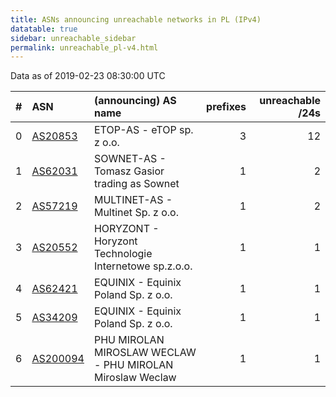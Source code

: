 ```yaml
---
title: ASNs announcing unreachable networks in PL (IPv4)
datatable: true
sidebar: unreachable_sidebar
permalink: unreachable_pl-v4.html
---
```


Data as of 2019-02-23 08:30:00 UTC


<div class="datatable-begin"></div>

|   # | ASN                                      | (announcing) AS name                                      |   prefixes |   unreachable /24s |
|----:|:-----------------------------------------|:----------------------------------------------------------|-----------:|-------------------:|
|   0 | [AS20853](unreachable_AS20853-v4.html)   | ETOP-AS - eTOP sp. z o.o.                                 |          3 |                 12 |
|   1 | [AS62031](unreachable_AS62031-v4.html)   | SOWNET-AS - Tomasz Gasior trading as Sownet               |          1 |                  2 |
|   2 | [AS57219](unreachable_AS57219-v4.html)   | MULTINET-AS - Multinet Sp. z o.o.                         |          1 |                  2 |
|   3 | [AS20552](unreachable_AS20552-v4.html)   | HORYZONT - Horyzont Technologie Internetowe sp.z.o.o.     |          1 |                  1 |
|   4 | [AS62421](unreachable_AS62421-v4.html)   | EQUINIX - Equinix Poland Sp. z o.o.                       |          1 |                  1 |
|   5 | [AS34209](unreachable_AS34209-v4.html)   | EQUINIX - Equinix Poland Sp. z o.o.                       |          1 |                  1 |
|   6 | [AS200094](unreachable_AS200094-v4.html) | PHU MIROLAN MIROSLAW WECLAW - PHU MIROLAN Miroslaw Weclaw |          1 |                  1 |

<div class="datatable-end"></div>